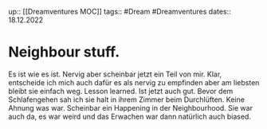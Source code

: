 up:: [[Dreamventures MOC]]
tags:: #Dream #Dreamventures
dates:: 18.12.2022


# Neighbour stuff.

Es ist wie es ist. Nervig aber scheinbar jetzt ein Teil von mir. Klar, entscheide ich mich auch dafür es als nervig zu empfinden aber am liebsten bleibt sie einfach weg. Lesson learned. Ist jetzt auch gut.
Bevor dem Schlafengehen sah ich sie halt in ihrem Zimmer beim Durchlüften.
Keine Ahnung was war. Scheinbar ein Happening in der Neighbourhood. Sie war auch da, es war weird und das Erwachen war dann natürlich auch biased. 